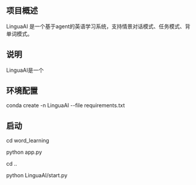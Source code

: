 ## 项目概述
LinguaAI 是一个基于agent的英语学习系统，支持情景对话模式、任务模式、背单词模式。
## 说明
LinguaAI是一个
## 环境配置
conda create -n LinguaAI --file requirements.txt
## 启动
cd word_learning

python app.py

cd ..

python LinguaAI/start.py